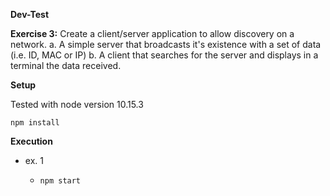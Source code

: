 **Dev-Test**


**Exercise 3:**  Create a client/server application to allow discovery on a network.
  a. A simple server that broadcasts it's existence with a set of data (i.e. ID, MAC or IP)
  b. A client that searches for the server and displays in a terminal the data received.

**Setup**

Tested with node version 10.15.3

`npm install`

**Execution**

- ex. 1 

    - `npm start`

